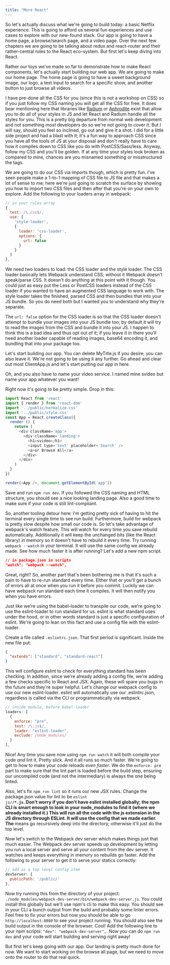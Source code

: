 ```yaml
---
title: "More React"
---
```


So let's actually discuss what we're going to build today: a basic Netflix experience. This is going to afford us several fun experiences and use cases to explore with our new-found stack. Our app is going to have a home page, a browse/search page, and a video page. Over the next few chapters we are going to be talking about redux and react-router and their rather-central roles to the React eco-system. But first let's keep diving into React.

Rather our toys we've made so far to demonstrate how to make React components, let's actually start building our web app. We are going to make our home page. The home page is going to have a sweet background image, our logo, a text input to search for a specific show, and another button to just browse all videos.

I have pre-done all the CSS for you (since this is not a workshop on CSS) so if you just follow my CSS naming you will get all the CSS for free. It does bear mentioning here that libraries like [Radium][radium] or [Aphrodite][aphrodite] exist that allow you to do all of your styles in JS and let React and Radium handle all the styles for you. This is a pretty big departure from normal web development and not something _most_ developers do so we're not going to cover it. But I will say, should you feel so inclined, go out and give it a shot. I did for a little side project and had a blast with it; it's a fun way to approach CSS since you have all the tools of JS at your disposal and don't really have to care how it compiles down to CSS like you do with PostCSS/Sass/less. Anyway, follow my CSS and you'll be golden. If at any time your styles look broken as compared to mine, chances are you misnamed something or misstructured the tags.

We are going to do our CSS via imports though, which is pretty fun. I've seen people make a 1-to-1 mapping of CSS file to JS file and that makes a lot of sense to me; here we're just going to scratch the surface by showing you how to import two CSS files and then after that you're on your own to explore. Add the following to your loaders array in webpack:

```javascript
// in your rules array
{
  test: /\.css$/,
  use: [
    'style-loader',
    {
      loader: 'css-loader',
      options: {
        url: false
      }
    }
  ]
},
```

We need two loaders to load: the CSS loader and the style loader. The CSS loader basically lets Webpack understand CSS; without it Webpack doesn't speak/parse CSS. It doesn't do anything at this point with it though. You could just as easy put the Less or PostCSS loaders instead of the CSS loader if you wanted to have an augmented CSS language to work with. The style loader takes the finished, parsed CSS and then bundles that into your JS bundle. So you do need both but I wanted you to understand why they're separate.

The <code>url: false</code> option for the CSS loader is so that the CSS loader doesn't attempt to bundle your images into your JS bundle too; by default it will try to read the images from the CSS and bundle it into your JS. I happen to think this is a bad idea and thus opt out of it; if you leave it in there you'll need another loader capable of reading images, base64 encoding it, and bundling that into your package too.

Let's start building our app. You can delete MyTitle.js if you desire; you can also leave it. We're not going to be using it any further. Go ahead and clear out most ClientApp.js and let's start putting our app in here.

Oh, and you also have to name your video service. I named mine svideo but name your app whatever you want!

Right now it's going to be pretty simple. Drop in this:

```javascript
import React from 'react'
import { render } from 'react-dom'
import '../public/normalize.css'
import '../public/style.css'
const App = React.createClass({
  render () {
    return (
      <div className='app'>
        <div className='landing'>
          <h1>svideo</h1>
          <input type='text' placeholder='Search' />
          <a>or Browse All</a>
        </div>
      </div>
    )
  }
})

render(<App />, document.getElementById('app'))
```

Save and run <code>npm run dev</code>. If you followed the CSS naming and HTML structure, you should see a nice looking landing page. Also a good time to make sure if your code is still lint-compliant.

So, another tooling detour here: I'm getting pretty sick of having to hit the terminal every single time to see run build. Furthermore, build for webpack is pretty slow despite how small our code is. So let's take advantage of webpack's watch feature. This will watch for every time you save rebuild automatically. Additionally it will keep the unchanged bits (like the React library) in memory so it doesn't have to rebuild it every time. Try running <code>webpack --watch</code> in your terminal. It will use the same config we already made. See how much faster it is after running? Let's add a new npm script.

```json
// in package.json in scripts
"watch": "webpack --watch",
```

Great, right? So, another part that's been bothering me is that it's such a pain to have to re-run standard every time. Either that or you'll get a bunch of errors all at once when you run it before you commit. Luckily we can have webpack run standard each time it compiles. It will then notify you when you have errors.

Just like we're using the babel-loader to transpile our code, we're going to use the eslint-loader to run standard for us. eslint is what standard uses under the hood, or in other words standard is just a specific configuration of eslint. We're going to lean on this fact and use a config file with the eslint-loader.

Create a file called <code>.eslintrc.json</code>. That first period is significant. Inside the new file put:

```json
{
  "extends": ["standard", "standard-react"]
}
```

This will configure eslint to check for everything standard has been checking. In addition, since we're already adding a config file, we're adding a few checks specific to React and JSX. Again, these will spare you bugs in the future and they're super helpful. Let's change our webpack config to use our new eslint-loader. eslint will automatically use our .eslintrc.json, regardless is called via the CLI or programmatically via webpack.

```javascript
// inside module, before babel-loader
loaders: [
  {
    enforce: "pre",
    test: /\.js$/,
    loader: "eslint-loader",
    exclude: /node_modules/
  }
],
```

Nice! Any time you save now using <code>npm run watch</code> it will both compile your code _and_ lint it. Pretty slick. And it all runs so much faster. We're going to get to how to make your code reloads _even faster_. We do the <code>enforce: pre</code> part to make sure that the lint part is loaded before the build step, ensuring our uncompiled code (and not the intermediary) is always the one being linted.

Also, let's fix <code>npm run lint</code> so it runs our new JSX rules. Change the package.json value for lint to be <code>eslint js/**/*.js</code>. Don't worry if you don't have eslint installed globally; the npm CLI is smart enough to look in your node_modules to find it (where we already installed it.) This will run all the code with the js extension in the JS directory through ESLint. It will use the config that we made earlier. The <code>**</code> means go recursively deep into the directory; otherwise it'll just do the top level.

Now let's switch to the Webpack dev server which makes things just that much easier. The Webpack dev server speeds up development by letting you run a local server and serve all your content from the dev server. It watches and keeps everything in memory so rebuilds go faster. Add the following to your server to get it to serve your statics correctly:

```javascript
// add as a top level config item
devServer: {
  publicPath: '/public/'
},
```

Now try running this from the directory of your project: <code>./node_modules/webpack-dev-server/bin/webpack-dev-server.js</code>. You could install this globally but we'll use npm's cli to make this easy. You should see in your CLI a bunch output from the build and probably some linter errors. Feel free to fix your errors but now you should be able to go <code>http://localhost:8080</code> to see your project running. You should also see the build output in the console of the browser. Cool! Add the following line to your npm scripts: <code>"dev": "webpack-dev-server",</code>. Now you can do <code>npm run dev</code> and your code will start building and serving right away!

But first let's keep going with our app. Our landing is pretty much done for now. We want to start working on the browse all page, but we need to move onto the router to do that real quick.

[radium]: http://stack.formidable.com/radium/
[aphrodite]: https://github.com/Khan/aphrodite
